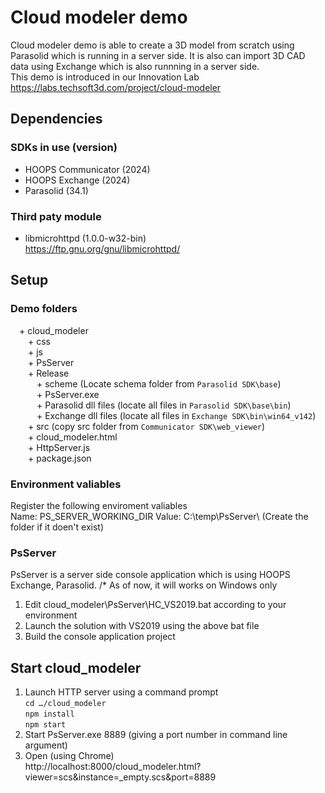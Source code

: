 # Cloud modeler demo
Cloud modeler demo is able to create a 3D model from scratch using Parasolid which is running in a server side. It is also can import 3D CAD data using Exchange which is also runnning in a server side. <br>
This demo is introduced in our Innovation Lab<br>
https://labs.techsoft3d.com/project/cloud-modeler

## Dependencies
### SDKs in use (version)
- HOOPS Communicator (2024)
- HOOPS Exchange (2024)
- Parasolid (34.1)

### Third paty module
- libmicrohttpd (1.0.0-w32-bin)<br>
  https://ftp.gnu.org/gnu/libmicrohttpd/

## Setup
### Demo folders
&emsp;+ cloud_modeler<br>
&emsp;&emsp;+ css<br>
&emsp;&emsp;+ js<br>
&emsp;&emsp;+ PsServer<br>
&emsp;&emsp;+ Release<br>
&emsp;&emsp;&emsp;+ scheme (Locate schema folder from `Parasolid SDK\base`)<br>
&emsp;&emsp;&emsp;+ PsServer.exe<br>
&emsp;&emsp;&emsp;+ Parasolid dll files (locate all files in `Parasolid SDK\base\bin`)<br>
&emsp;&emsp;&emsp;+ Exchange dll files (locate all files in `Exchange SDK\bin\win64_v142`)<br>
&emsp;&emsp;+ src (copy src folder from `Communicator SDK\web_viewer`)<br>
&emsp;&emsp;+ cloud_modeler.html<br>
&emsp;&emsp;+ HttpServer.js<br>
&emsp;&emsp;+ package.json<br>

### Environment valiables
Register the following enviroment valiables<br>
    Name: PS_SERVER_WORKING_DIR   Value: C:\temp\PsServer\ (Create the folder if it doen't exist)

### PsServer
PsServer is a server side console application which is using HOOPS Exchange, Parasolid. 
/* As of now, it will works on Windows only<br>
1. Edit cloud_modeler\PsServer\HC_VS2019.bat according to your environment
2. Launch the solution with VS2019 using the above bat file
3. Build the console application project

## Start cloud_modeler
1. Launch HTTP server using a command prompt<br>
    `cd …/cloud_modeler`<br>
    `npm install`<br>
    `npm start`<br>
2. Start PsServer.exe 8889 (giving a port number in command line argument)
3. Open (using Chrome)<br>
    http://localhost:8000/cloud_modeler.html?viewer=scs&instance=_empty.scs&port=8889

